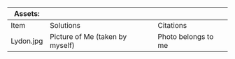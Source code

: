 
| Assets:  |                                       |                                                                                                                                                                                       |
|---------------------------------------------------------------------------|---------------------------------------|---------------------------------------------------------------------------------------------------------------------------------------------------------------------------------------|
| Item                                                                    | Solutions                             | Citations                                                                                                                                                                             |
| Lydon.jpg                                                  | Picture of Me (taken by myself)       |       Photo belongs to me                                                                  |

